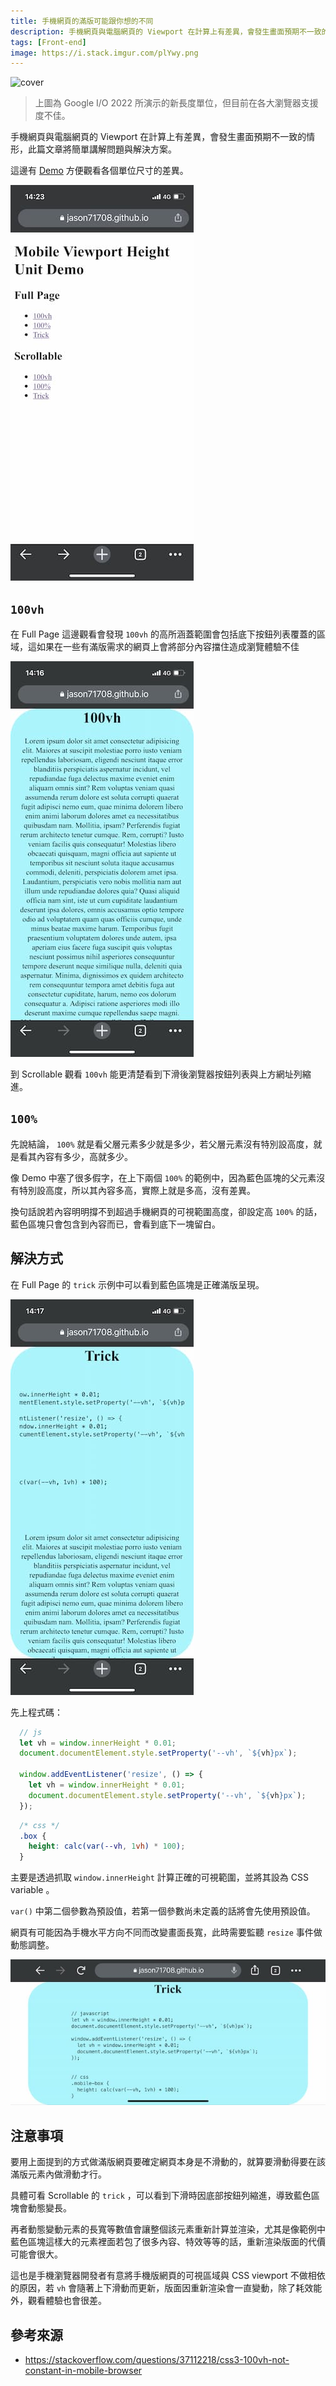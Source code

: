 ```yaml
---
title: 手機網頁的滿版可能跟你想的不同
description: 手機網頁與電腦網頁的 Viewport 在計算上有差異，會發生畫面預期不一致的情形，此篇文章將簡單講解問題的緣由與解決方案。
tags: [Front-end]
image: https://i.stack.imgur.com/plYwy.png
---
```


![cover](https://i.stack.imgur.com/plYwy.png)
> 上圖為 Google I/O 2022 所演示的新長度單位，但目前在各大瀏覽器支援度不佳。

手機網頁與電腦網頁的 Viewport 在計算上有差異，會發生畫面預期不一致的情形，此篇文章將簡單講解問題與解決方案。

<!--truncate-->

這邊有 [Demo](https://jason71708.github.io/mobile-height-unit-demo/) 方便觀看各個單位尺寸的差異。

![demo](./demo.jpg)

## `100vh`

在 Full Page 這邊觀看會發現 `100vh` 的高所涵蓋範圍會包括底下按鈕列表覆蓋的區域，這如果在一些有滿版需求的網頁上會將部分內容擋住造成瀏覽體驗不佳

![100vh-fs](./100vh-fs.jpg)

到 Scrollable 觀看 `100vh` 能更清楚看到下滑後瀏覽器按鈕列表與上方網址列縮進。

## `100%`

先說結論， `100%` 就是看父層元素多少就是多少，若父層元素沒有特別設高度，就是看其內容有多少，高就多少。

像 Demo 中塞了很多假字，在上下兩個 `100%` 的範例中，因為藍色區塊的父元素沒有特別設高度，所以其內容多高，實際上就是多高，沒有差異。

換句話說若內容明明撐不到超過手機網頁的可視範圍高度，卻設定高 `100%` 的話，藍色區塊只會包含到內容而已，會看到底下一塊留白。

## 解決方式

在 Full Page 的 `trick` 示例中可以看到藍色區塊是正確滿版呈現。

![trick-fs](./trick-fs.jpg)

先上程式碼：

```js
  // js
  let vh = window.innerHeight * 0.01;
  document.documentElement.style.setProperty('--vh', `${vh}px`);

  window.addEventListener('resize', () => {
    let vh = window.innerHeight * 0.01;
    document.documentElement.style.setProperty('--vh', `${vh}px`);
  });
```

```css
  /* css */
  .box {
    height: calc(var(--vh, 1vh) * 100);
  }
```

主要是透過抓取 `window.innerHeight` 計算正確的可視範圍，並將其設為 CSS variable 。

`var()` 中第二個參數為預設值，若第一個參數尚未定義的話將會先使用預設值。

網頁有可能因為手機水平方向不同而改變畫面長寬，此時需要監聽 `resize` 事件做動態調整。

![trick-fs-2](./trick-fs-2.jpg)

## 注意事項

要用上面提到的方式做滿版網頁要確定網頁本身是不滑動的，就算要滑動得要在該滿版元素內做滑動才行。

具體可看 Scrollable 的 `trick` ，可以看到下滑時因底部按鈕列縮進，導致藍色區塊會動態變長。

再者動態變動元素的長寬等數值會讓整個該元素重新計算並渲染，尤其是像範例中藍色區塊這樣大的元素裡面若包了很多內容、特效等等的話，重新渲染版面的代價可能會很大。

這也是手機瀏覽器開發者有意將手機版網頁的可視區域與 CSS viewport 不做相依的原因，若 `vh` 會隨著上下滑動而更新，版面因重新渲染會一直變動，除了耗效能外，觀看體驗也會很差。

## 參考來源

- https://stackoverflow.com/questions/37112218/css3-100vh-not-constant-in-mobile-browser